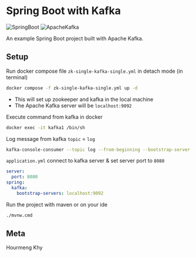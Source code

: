 # Spring Boot with Kafka

![SpringBoot](https://img.shields.io/badge/Spring_Boot-18181b?style=for-the-badge&logo=springboot)
![ApacheKafka](https://img.shields.io/badge/Apache_Kafka-fff?style=for-the-badge&logo=apachekafka&logoColor=231F20)

An example Spring Boot project built with Apache Kafka.

## Setup

Run docker compose file `zk-single-kafka-single.yml` in detach mode (in terminal)

```bash
docker compose -f zk-single-kafka-single.yml up -d 
```

- This will set up zookeeper and kafka in the local machine
- The Apache Kafka server will be `localhost:9092`

Execute command from kafka in docker

```bash
docker exec -it kafka1 /bin/sh
```

Log message from kafka `topic` = `log`
```bash
kafka-console-consumer --topic log --from-beginning --bootstrap-server localhost:9092
```

`application.yml` connect to kafka server & set server port to `8080`

```yaml
server:
  port: 8080
spring:
  kafka:
    bootstrap-servers: localhost:9092
```

Run the project with maven or on your ide

```bash
./mvnw.cmd
```

## Meta

Hourmeng Khy